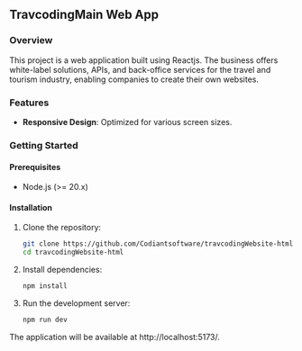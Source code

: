 ## TravcodingMain Web App

### Overview

This project is a web application built using Reactjs. The business offers white-label solutions, APIs, and back-office services for the travel and tourism industry, enabling companies to create their own websites.

### Features

- **Responsive Design**: Optimized for various screen sizes.


### Getting Started

#### Prerequisites

- Node.js (>= 20.x)


#### Installation

1. Clone the repository:

   ```bash
   git clone https://github.com/Codiantsoftware/travcodingWebsite-html.git
   cd travcodingWebsite-html

   ```

2. Install dependencies:

   ```bash
   npm install

   ```

3. Run the development server:

   ```bash
   npm run dev
   ```

The application will be available at http://localhost:5173/.

